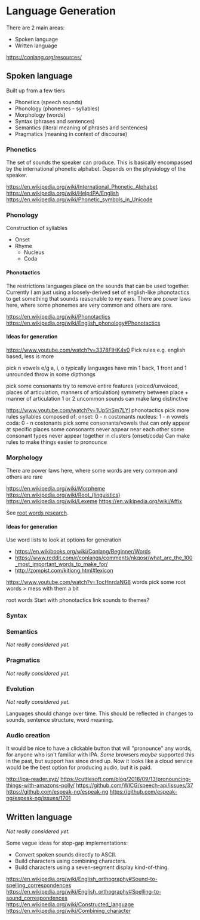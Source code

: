 # Language Generation

There are 2 main areas:

- Spoken language
- Written language

https://conlang.org/resources/

## Spoken language

Built up from a few tiers

- Phonetics (speech sounds)
- Phonology (phonemes - syllables)
- Morphology (words)
- Syntax (phrases and sentences)
- Semantics (literal meaning of phrases and sentences)
- Pragmatics (meaning in context of discourse)

### Phonetics

The set of sounds the speaker can produce.
This is basically encompassed by the international phonetic alphabet.
Depends on the physiology of the speaker.

https://en.wikipedia.org/wiki/International_Phonetic_Alphabet
https://en.wikipedia.org/wiki/Help:IPA/English
https://en.wikipedia.org/wiki/Phonetic_symbols_in_Unicode

### Phonology

Construction of syllables

- Onset
- Rhyme
  - Nucleus
  - Coda

#### Phonotactics

The restrictions languages place on the sounds that can be used together.
Currently I am just using a loosely-derived set of english-like phonotactics to get something that sounds reasonable to my ears.
There are power laws here, where some phonemes are very common and others are rare.

https://en.wikipedia.org/wiki/Phonotactics
https://en.wikipedia.org/wiki/English_phonology#Phonotactics

#### Ideas for generation

https://www.youtube.com/watch?v=3378FlHK4v0
Pick rules e.g. english based, less is more

pick n vowels e/g a, i, o
typically languages have min 1 back, 1 front and 1 unrounded
throw in some dipthongs

pick some consonants
try to remove entire features (voiced/unvoiced, places of articulation, manners of articulation)
symmetry between place + manner of articulation
1 or 2 uncommon sounds can make lang distinctive

https://www.youtube.com/watch?v=1Up5hSm7LYI
phonotactics
pick more rules
syllables composed of:
onset: 0 - n costonants
nucleus: 1 - n vowels
coda: 0 - n costonants
pick some consonants/vowels that can only appear at specific places
some consonants never appear near each other
some consonant types never appear together in clusters (onset/coda)
Can make rules to make things easier to pronounce

### Morphology

There are power laws here, where some words are very common and others are rare

https://en.wikipedia.org/wiki/Morpheme
https://en.wikipedia.org/wiki/Root_(linguistics)
https://en.wikipedia.org/wiki/Lexeme
https://en.wikipedia.org/wiki/Affix

See [root words research](./root_words.md).

#### Ideas for generation

Use word lists to look at options for generation

- https://en.wikibooks.org/wiki/Conlang/Beginner/Words
- https://www.reddit.com/r/conlangs/comments/nkqosr/what_are_the_100_most_important_words_to_make_for/
- http://zompist.com/kitlong.html#lexicon

https://www.youtube.com/watch?v=TocHnrdaNG8
words
pick some root words > mess with them a bit

root words
Start with phonotactics
link sounds to themes?

### Syntax

### Semantics

_Not really considered yet._

### Pragmatics

_Not really considered yet._

### Evolution

_Not really considered yet._

Languages should change over time.
This should be reflected in changes to sounds, sentence structure, word meaning.

### Audio creation

It would be nice to have a clickable button that will "pronounce" any words, for anyone who isn't familiar with IPA.
_Some_ browsers _maybe_ supported this in the past, but support has since dried up.
Now it looks like a cloud service would be the best option for producing audio, but it is paid.

http://ipa-reader.xyz/
https://cuttlesoft.com/blog/2018/09/13/pronouncing-things-with-amazons-polly/
https://github.com/WICG/speech-api/issues/37
https://github.com/espeak-ng/espeak-ng
https://github.com/espeak-ng/espeak-ng/issues/1701

## Written language

_Not really considered yet._

Some vague ideas for stop-gap implementations:

- Convert spoken sounds directly to ASCII.
- Build characters using combining characters.
- Build characters using a seven-segment display kind-of-thing.

https://en.wikipedia.org/wiki/English_orthography#Sound-to-spelling_correspondences
https://en.wikipedia.org/wiki/English_orthography#Spelling-to-sound_correspondences
https://en.wikipedia.org/wiki/Constructed_language
https://en.wikipedia.org/wiki/Combining_character
